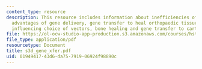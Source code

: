 ```yaml
---
content_type: resource
description: This resource includes information about inefficiencies of protein delivery,
  advantages of gene delivery, gene transfer to heal orthopaedic tissues, factors
  influencing choice of vectors, bone healing and gene transfer to cartilage defects.
file: https://ol-ocw-studio-app-production.s3.amazonaws.com/courses/hst-535-principles-and-practice-of-tissue-engineering-fall-2004/0194941743d6da75791906924f98890c_s3d_gene_xfer.pdf
file_type: application/pdf
resourcetype: Document
title: s3d_gene_xfer.pdf
uid: 01949417-43d6-da75-7919-06924f98890c
---
```


